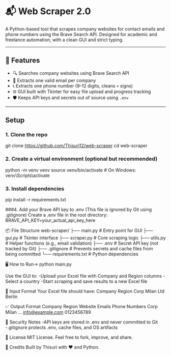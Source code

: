 # 📬 Web Scraper 2.0

A Python-based tool that scrapes company websites for contact emails and phone numbers using the Brave Search API. Designed for academic and freelance automation, with a clean GUI and strict typing.

---

## 🚀 Features

- 🔍 Searches company websites using Brave Search API
- 📧 Extracts one valid email per company
- 📞 Extracts one phone number (9–12 digits, cleans `+` signs)
- 🌐 GUI built with Tkinter for easy file upload and progress tracking
- 🛡️ Keeps API keys and secrets out of source using `.env`

---

## Setup

### 1. Clone the repo

git clone https://github.com/Thisuri12/web-scraper
cd web-scraper

### 2. Create a virtual environment (optional but recommended)

python -m venv venv
source venv/bin/activate # On Windows: venv\Scripts\activate

### 3. Install dependencies

pip install -r requirements.txt

###4. Add your Brave API key to .env (This file is ignored by Git using .gitignore)
Create a .env file in the root directory:
BRAVE_API_KEY=your_actual_api_key_here

📦 File Structure
web-scraper/
├── main.py # Entry point for GUI
├── gui.py # Tkinter interface
├── scraper.py # Core scraping logic
├── utils.py # Helper functions (e.g., email validation)
├── .env # Secret API key (not tracked by Git)
├── .gitignore # Prevents secrets and cache files from being committed
└── requirements.txt # Python dependencies

🖥️ How to Run-> python main.py

Use the GUI to:
-Upload your Excel file with Company and Region columns
-Select a country
-Start scraping and save results to a new Excel file

📁 Input Format
Your Excel file should have:
Company Region
Corp Milan
Ltd Berlin

✅ Output Format
Company Region Website Emails Phone Numbers
Corp Milan ... info@example.com 0123456789

🔐 Security Notes
-API keys are stored in .env and never committed to Git
-.gitignore protects .env, cache files, and OS artifacts

📄 License
MIT License. Feel free to fork, improve, and share.

🙌 Credits
Built by Thisuri with ❤️ and Python.

